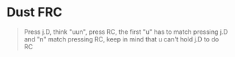 # Dust FRC

> Press j.D, think "uun", press RC, the first "u" has to match pressing j.D and "n" match pressing RC, keep in mind that u can't hold j.D to do RC